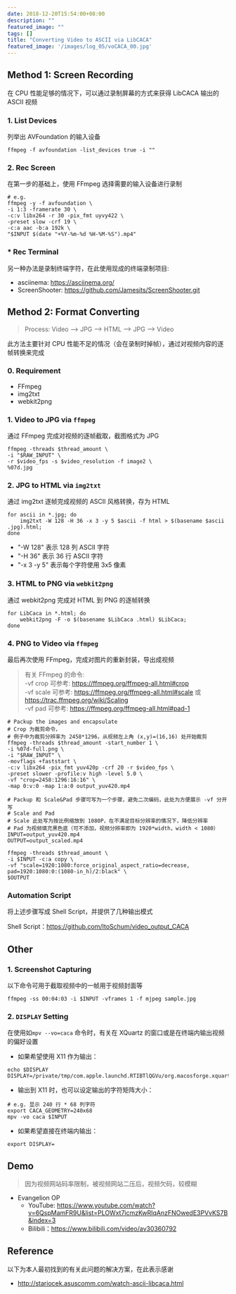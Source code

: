 ```yaml
---
date: 2018-12-20T15:54:00+08:00
description: ""
featured_image: ""
tags: []
title: "Converting Video to ASCII via LibCACA"
featured_image: '/images/log_05/voCACA_00.jpg'
---
```


## Method 1: Screen Recording
在 CPU 性能足够的情况下，可以通过录制屏幕的方式来获得 LibCACA 输出的 ASCII 视频

### 1. List Devices
列举出 AVFoundation 的输入设备

```
ffmpeg -f avfoundation -list_devices true -i ""
```

### 2. Rec Screen
在第一步的基础上，使用 FFmpeg 选择需要的输入设备进行录制

```
# e.g.
ffmpeg -y -f avfoundation \
-i 1:3 -framerate 30 \
-c:v libx264 -r 30 -pix_fmt uyvy422 \
-preset slow -crf 19 \
-c:a aac -b:a 192k \
"$INPUT $(date "+%Y-%m-%d %H-%M-%S").mp4"
```


### * Rec Terminal
另一种办法是录制终端字符，在此使用现成的终端录制项目:

- asciinema: <https://asciinema.org/>
- ScreenShooter: <https://github.com/Jamesits/ScreenShooter.git>

## Method 2: Format Converting
> Process: Video --> JPG --> HTML --> JPG --> Video
 
此方法主要针对 CPU 性能不足的情况（会在录制时掉帧），通过对视频内容的逐帧转换来完成

### 0. Requirement
- FFmpeg
- img2txt
- webkit2png

### 1. Video to JPG via `ffmpeg`
通过 FFmpeg 完成对视频的逐帧截取，截图格式为 JPG

```
ffmpeg -threads $thread_amount \
-i "$RAW_INPUT" \
-r $video_fps -s $video_resolution -f image2 \
%07d.jpg
```

### 2. JPG to HTML via `img2txt`
通过 img2txt 逐帧完成视频的 ASCII 风格转换，存为 HTML

```
for ascii in *.jpg; do
	img2txt -W 128 -H 36 -x 3 -y 5 $ascii -f html > $(basename $ascii .jpg).html;
done
```

- "-W 128" 表示 128 列 ASCII 字符
- "-H 36" 表示 36 行 ASCII 字符
- "-x 3 -y 5" 表示每个字符使用 3x5 像素


### 3. HTML to PNG via `webkit2png`
通过 webkit2png 完成对 HTML 到 PNG 的逐帧转换

```
for LibCaca in *.html; do
	webkit2png -F -o $(basename $LibCaca .html) $LibCaca;
done
```

### 4. PNG to Video via `ffmpeg`
最后再次使用 FFmpeg，完成对图片的重新封装，导出成视频

> 有关 FFmpeg 的命令:<br>
> -vf crop 可参考: <https://ffmpeg.org/ffmpeg-all.html#crop><br>
> -vf scale 可参考: <https://ffmpeg.org/ffmpeg-all.html#scale> 或 <https://trac.ffmpeg.org/wiki/Scaling><br>
> -vf pad 可参考: <https://ffmpeg.org/ffmpeg-all.html#pad-1><br>


```
# Packup the images and encapsulate
# Crop 为裁剪命令，
# 例子中为裁剪分辨率为 2458*1296，从视频左上角 (x,y)=(16,16) 处开始裁剪
ffmpeg -threads $thread_amount -start_number 1 \
-i %07d-full.png \
-i "$RAW_INPUT" \
-movflags +faststart \
-c:v libx264 -pix_fmt yuv420p -crf 20 -r $video_fps \
-preset slower -profile:v high -level 5.0 \
-vf "crop=2458:1296:16:16" \
-map 0:v:0 -map 1:a:0 output_yuv420.mp4

# Packup 和 Scale&Pad 步骤可写为一个步骤，避免二次编码，此处为方便展示 -vf 分开写
# Scale and Pad
# Scale 此处写为按比例缩放到 1080P，在不满足目标分辨率的情况下，降低分辨率
# Pad 为视频填充黑色底（可不添加，视频分辨率即为 1920*width，width < 1080）
INPUT=output_yuv420.mp4
OUTPUT=output_scaled.mp4

ffmpeg -threads $thread_amount \
-i $INPUT -c:a copy \
-vf "scale=1920:1080:force_original_aspect_ratio=decrease, pad=1920:1080:0:(1080-in_h)/2:black" \
$OUTPUT
```

### Automation Script
将上述步骤写成 Shell Script，并提供了几种输出模式 

Shell Script：<https://github.com/ItoSchum/video_output_CACA>

## Other
### 1. Screenshot Capturing
以下命令可用于截取视频中的一帧用于视频封面等

```
ffmpeg -ss 00:04:03 -i $INPUT -vframes 1 -f mjpeg sample.jpg
```

### 2. `DISPLAY` Setting
在使用如`mpv --vo=caca` 命令时，有关在 XQuartz 的窗口或是在终端内输出视频的偏好设置

- 如果希望使用 X11 作为输出：

```
echo $DISPLAY
DISPLAY=/private/tmp/com.apple.launchd.RTIBTlQGVu/org.macosforge.xquartz:0
```

- 输出到 X11 时，也可以设定输出的字符矩阵大小：

```
# e.g. 显示 240 行 * 68 列字符
export CACA_GEOMETRY=240x68
mpv -vo caca $INPUT
```

- 如果希望直接在终端内输出：

```
export DISPLAY=
```



## Demo
> 因为视频网站码率限制，被视频网站二压后，视频欠码，较模糊

- Evangelion OP 
	- YouTube: <https://www.youtube.com/watch?v=6QspMamFR9U&list=PLOWxt7icmzKwRIqAnzFNOwedE3PVvKS7B&index=3>
	- Bilibili：<https://www.bilibili.com/video/av30360792>

## Reference
以下为本人最初找到的有关此问题的解决方案，在此表示感谢

- <http://stariocek.asuscomm.com/watch-ascii-libcaca.html>